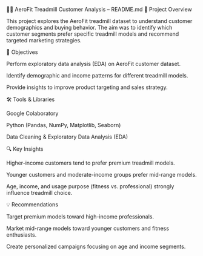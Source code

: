 🏃‍♂️ AeroFit Treadmill Customer Analysis – README.md
📌 Project Overview

This project explores the AeroFit treadmill dataset to understand customer demographics and buying behavior. The aim was to identify which customer segments prefer specific treadmill models and recommend targeted marketing strategies.

🎯 Objectives

Perform exploratory data analysis (EDA) on AeroFit customer dataset.

Identify demographic and income patterns for different treadmill models.

Provide insights to improve product targeting and sales strategy.

🛠️ Tools & Libraries

Google Colaboratory

Python (Pandas, NumPy, Matplotlib, Seaborn)

Data Cleaning & Exploratory Data Analysis (EDA)

🔍 Key Insights

Higher-income customers tend to prefer premium treadmill models.

Younger customers and moderate-income groups prefer mid-range models.

Age, income, and usage purpose (fitness vs. professional) strongly influence treadmill choice.

💡 Recommendations

Target premium models toward high-income professionals.

Market mid-range models toward younger customers and fitness enthusiasts.

Create personalized campaigns focusing on age and income segments.
